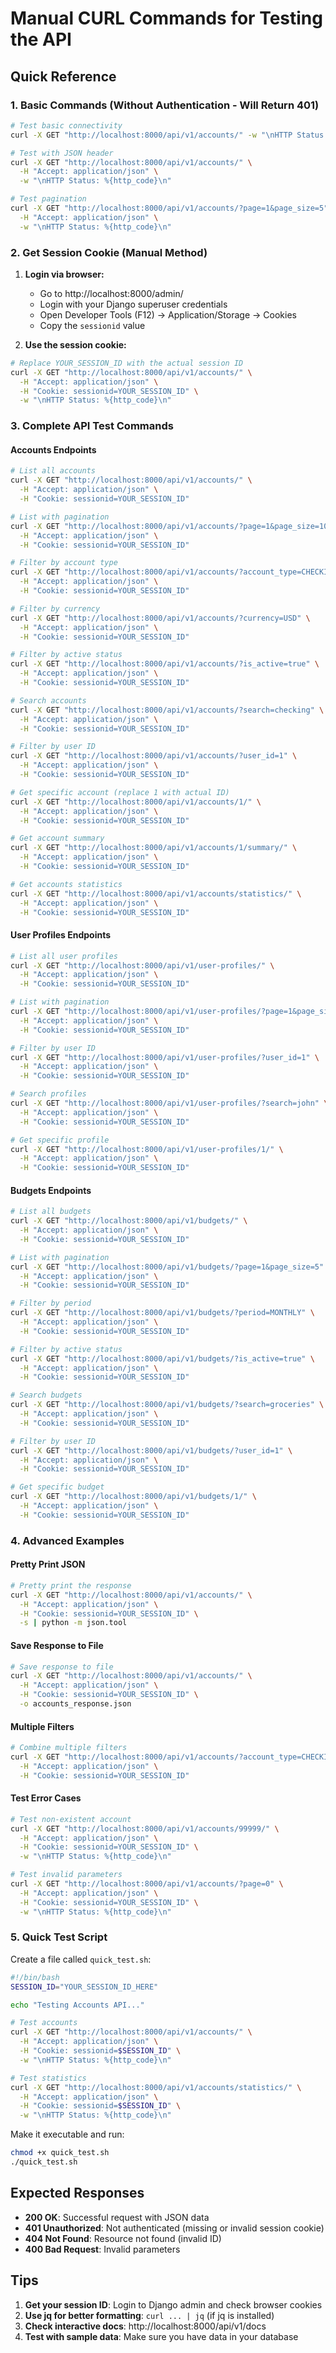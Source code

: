 # Manual CURL Commands for Testing the API

## Quick Reference

### 1. Basic Commands (Without Authentication - Will Return 401)

```bash
# Test basic connectivity
curl -X GET "http://localhost:8000/api/v1/accounts/" -w "\nHTTP Status: %{http_code}\n"

# Test with JSON header
curl -X GET "http://localhost:8000/api/v1/accounts/" \
  -H "Accept: application/json" \
  -w "\nHTTP Status: %{http_code}\n"

# Test pagination
curl -X GET "http://localhost:8000/api/v1/accounts/?page=1&page_size=5" \
  -H "Accept: application/json" \
  -w "\nHTTP Status: %{http_code}\n"
```

### 2. Get Session Cookie (Manual Method)

1. **Login via browser:**
   - Go to http://localhost:8000/admin/
   - Login with your Django superuser credentials
   - Open Developer Tools (F12) → Application/Storage → Cookies
   - Copy the `sessionid` value

2. **Use the session cookie:**
```bash
# Replace YOUR_SESSION_ID with the actual session ID
curl -X GET "http://localhost:8000/api/v1/accounts/" \
  -H "Accept: application/json" \
  -H "Cookie: sessionid=YOUR_SESSION_ID" \
  -w "\nHTTP Status: %{http_code}\n"
```

### 3. Complete API Test Commands

#### Accounts Endpoints
```bash
# List all accounts
curl -X GET "http://localhost:8000/api/v1/accounts/" \
  -H "Accept: application/json" \
  -H "Cookie: sessionid=YOUR_SESSION_ID"

# List with pagination
curl -X GET "http://localhost:8000/api/v1/accounts/?page=1&page_size=10" \
  -H "Accept: application/json" \
  -H "Cookie: sessionid=YOUR_SESSION_ID"

# Filter by account type
curl -X GET "http://localhost:8000/api/v1/accounts/?account_type=CHECKING" \
  -H "Accept: application/json" \
  -H "Cookie: sessionid=YOUR_SESSION_ID"

# Filter by currency
curl -X GET "http://localhost:8000/api/v1/accounts/?currency=USD" \
  -H "Accept: application/json" \
  -H "Cookie: sessionid=YOUR_SESSION_ID"

# Filter by active status
curl -X GET "http://localhost:8000/api/v1/accounts/?is_active=true" \
  -H "Accept: application/json" \
  -H "Cookie: sessionid=YOUR_SESSION_ID"

# Search accounts
curl -X GET "http://localhost:8000/api/v1/accounts/?search=checking" \
  -H "Accept: application/json" \
  -H "Cookie: sessionid=YOUR_SESSION_ID"

# Filter by user ID
curl -X GET "http://localhost:8000/api/v1/accounts/?user_id=1" \
  -H "Accept: application/json" \
  -H "Cookie: sessionid=YOUR_SESSION_ID"

# Get specific account (replace 1 with actual ID)
curl -X GET "http://localhost:8000/api/v1/accounts/1/" \
  -H "Accept: application/json" \
  -H "Cookie: sessionid=YOUR_SESSION_ID"

# Get account summary
curl -X GET "http://localhost:8000/api/v1/accounts/1/summary/" \
  -H "Accept: application/json" \
  -H "Cookie: sessionid=YOUR_SESSION_ID"

# Get accounts statistics
curl -X GET "http://localhost:8000/api/v1/accounts/statistics/" \
  -H "Accept: application/json" \
  -H "Cookie: sessionid=YOUR_SESSION_ID"
```

#### User Profiles Endpoints
```bash
# List all user profiles
curl -X GET "http://localhost:8000/api/v1/user-profiles/" \
  -H "Accept: application/json" \
  -H "Cookie: sessionid=YOUR_SESSION_ID"

# List with pagination
curl -X GET "http://localhost:8000/api/v1/user-profiles/?page=1&page_size=5" \
  -H "Accept: application/json" \
  -H "Cookie: sessionid=YOUR_SESSION_ID"

# Filter by user ID
curl -X GET "http://localhost:8000/api/v1/user-profiles/?user_id=1" \
  -H "Accept: application/json" \
  -H "Cookie: sessionid=YOUR_SESSION_ID"

# Search profiles
curl -X GET "http://localhost:8000/api/v1/user-profiles/?search=john" \
  -H "Accept: application/json" \
  -H "Cookie: sessionid=YOUR_SESSION_ID"

# Get specific profile
curl -X GET "http://localhost:8000/api/v1/user-profiles/1/" \
  -H "Accept: application/json" \
  -H "Cookie: sessionid=YOUR_SESSION_ID"
```

#### Budgets Endpoints
```bash
# List all budgets
curl -X GET "http://localhost:8000/api/v1/budgets/" \
  -H "Accept: application/json" \
  -H "Cookie: sessionid=YOUR_SESSION_ID"

# List with pagination
curl -X GET "http://localhost:8000/api/v1/budgets/?page=1&page_size=5" \
  -H "Accept: application/json" \
  -H "Cookie: sessionid=YOUR_SESSION_ID"

# Filter by period
curl -X GET "http://localhost:8000/api/v1/budgets/?period=MONTHLY" \
  -H "Accept: application/json" \
  -H "Cookie: sessionid=YOUR_SESSION_ID"

# Filter by active status
curl -X GET "http://localhost:8000/api/v1/budgets/?is_active=true" \
  -H "Accept: application/json" \
  -H "Cookie: sessionid=YOUR_SESSION_ID"

# Search budgets
curl -X GET "http://localhost:8000/api/v1/budgets/?search=groceries" \
  -H "Accept: application/json" \
  -H "Cookie: sessionid=YOUR_SESSION_ID"

# Filter by user ID
curl -X GET "http://localhost:8000/api/v1/budgets/?user_id=1" \
  -H "Accept: application/json" \
  -H "Cookie: sessionid=YOUR_SESSION_ID"

# Get specific budget
curl -X GET "http://localhost:8000/api/v1/budgets/1/" \
  -H "Accept: application/json" \
  -H "Cookie: sessionid=YOUR_SESSION_ID"
```

### 4. Advanced Examples

#### Pretty Print JSON
```bash
# Pretty print the response
curl -X GET "http://localhost:8000/api/v1/accounts/" \
  -H "Accept: application/json" \
  -H "Cookie: sessionid=YOUR_SESSION_ID" \
  -s | python -m json.tool
```

#### Save Response to File
```bash
# Save response to file
curl -X GET "http://localhost:8000/api/v1/accounts/" \
  -H "Accept: application/json" \
  -H "Cookie: sessionid=YOUR_SESSION_ID" \
  -o accounts_response.json
```

#### Multiple Filters
```bash
# Combine multiple filters
curl -X GET "http://localhost:8000/api/v1/accounts/?account_type=CHECKING&currency=USD&is_active=true&page=1&page_size=5" \
  -H "Accept: application/json" \
  -H "Cookie: sessionid=YOUR_SESSION_ID"
```

#### Test Error Cases
```bash
# Test non-existent account
curl -X GET "http://localhost:8000/api/v1/accounts/99999/" \
  -H "Accept: application/json" \
  -H "Cookie: sessionid=YOUR_SESSION_ID" \
  -w "\nHTTP Status: %{http_code}\n"

# Test invalid parameters
curl -X GET "http://localhost:8000/api/v1/accounts/?page=0" \
  -H "Accept: application/json" \
  -H "Cookie: sessionid=YOUR_SESSION_ID" \
  -w "\nHTTP Status: %{http_code}\n"
```

### 5. Quick Test Script

Create a file called `quick_test.sh`:

```bash
#!/bin/bash
SESSION_ID="YOUR_SESSION_ID_HERE"

echo "Testing Accounts API..."

# Test accounts
curl -X GET "http://localhost:8000/api/v1/accounts/" \
  -H "Accept: application/json" \
  -H "Cookie: sessionid=$SESSION_ID" \
  -w "\nHTTP Status: %{http_code}\n"

# Test statistics
curl -X GET "http://localhost:8000/api/v1/accounts/statistics/" \
  -H "Accept: application/json" \
  -H "Cookie: sessionid=$SESSION_ID" \
  -w "\nHTTP Status: %{http_code}\n"
```

Make it executable and run:
```bash
chmod +x quick_test.sh
./quick_test.sh
```

## Expected Responses

- **200 OK**: Successful request with JSON data
- **401 Unauthorized**: Not authenticated (missing or invalid session cookie)
- **404 Not Found**: Resource not found (invalid ID)
- **400 Bad Request**: Invalid parameters

## Tips

1. **Get your session ID**: Login to Django admin and check browser cookies
2. **Use jq for better formatting**: `curl ... | jq` (if jq is installed)
3. **Check interactive docs**: http://localhost:8000/api/v1/docs
4. **Test with sample data**: Make sure you have data in your database
